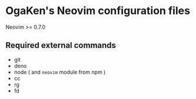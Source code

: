 # OgaKen's Neovim configuration files

Neovim >= 0.7.0

## Required external commands

- git
- deno
- node ( and `neovim` module from npm )
- cc
- rg
- fd

